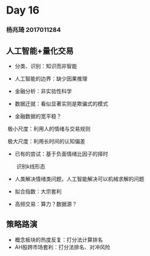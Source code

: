 # Day 16

### 杨兆琦 2017011284

## 人工智能+量化交易

- 分类、识别：知识而非智能
- 人工智能的边界：缺少因果推理

- 金融分析：非实验性科学
- 数据迁就：看似显著实则是欺骗式的模式
- 金融数据的宽平稳？

​       极小尺度：利用人的情绪与交易规则

​       极大尺度：利用长时间的认知偏差

- 已有的尝试：基于负面情绪比因子的择时

  ​                       识别k线形态

- 人类解决情绪类问题，人工智能解决可以机械求解的问题

- 拟合指数：大宗套利

- 高频交易：算力？数据源？

## 策略路演

- 概念板块的热度反复：打分法计算排名
- AH股跨市场套利：打分法排名、对冲风险